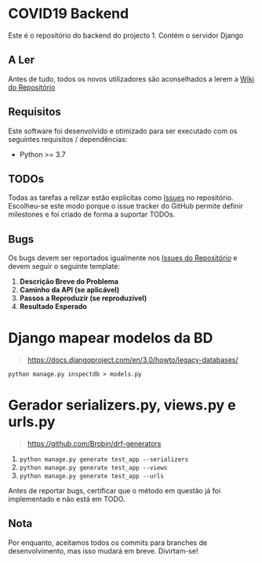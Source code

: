 # COVID19 Backend

Este é o repositório do backend do projecto 1. Contém o servidor Django 

## A Ler
Antes de tudo, todos os novos utilizadores são aconselhados a lerem a [Wiki do Repositório](https://github.com/HelpingHandPT/COVID19-be/wiki)

## Requisitos

Este software foi desenvolvido e otimizado para ser executado com os seguintes requisitos / dependências:

* Python >= 3.7

## TODOs

Todas as tarefas a relizar estão explícitas como [Issues](https://github.com/HelpingHandPT/COVID19-be/issues) no repositório. Escolheu-se este modo porque o issue tracker do GitHub permite definir milestones e foi criado de forma a suportar TODOs.

## Bugs

Os bugs devem ser reportados igualmente nos [Issues do Repositório](https://github.com/HelpingHandPT/COVID19-be/issues) e devem seguir o seguinte template:

1. **Descrição Breve do Problema**
2. **Caminho da API (se aplicável)**
3. **Passos a Reproduzir (se reproduzível)**
4. **Resultado Esperado**

# Django mapear modelos da BD

> https://docs.djangoproject.com/en/3.0/howto/legacy-databases/

`python manage.py inspectdb > models.py`

# Gerador serializers.py, views.py e urls.py

> https://github.com/Brobin/drf-generators

1. `python manage.py generate test_app --serializers`
2. `python manage.py generate test_app --views`
3. `python manage.py generate test_app --urls`

Antes de reportar bugs, certificar que o método em questão já foi implementado e não está em TODO.

## Nota

Por enquanto, aceitamos todos os commits para branches de desenvolvimento, mas isso mudará em breve. Divirtam-se!
